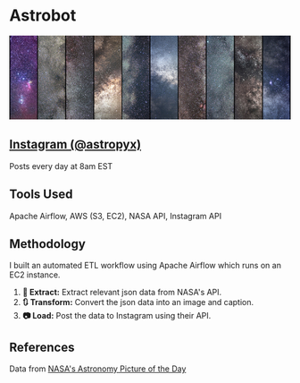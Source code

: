 # Astrobot
<img src="./images/banner.jpg" width="1250" />

## [Instagram (@astropyx)](https://www.instagram.com/astropyx/)

Posts every day at 8am EST

## Tools Used
Apache Airflow, AWS (S3, EC2), NASA API, Instagram API

## Methodology
I built an automated ETL workflow using Apache Airflow which runs on an EC2 instance.
1. **📜 Extract:** Extract relevant json data from NASA's API.
2. **🔃 Transform:** Convert the json data into an image and caption.
3. **📷 Load:** Post the data to Instagram using their API.

## References
Data from [NASA's Astronomy Picture of the Day](https://apod.nasa.gov/apod/astropix.html)
